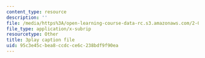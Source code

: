 ```yaml
---
content_type: resource
description: ''
file: /media/https%3A/open-learning-course-data-rc.s3.amazonaws.com/2-003sc-engineering-dynamics-fall-2011/95c3e45cbea8ccdcce6c238bdf9f90ea_tm51lwadMOc.srt
file_type: application/x-subrip
resourcetype: Other
title: 3play caption file
uid: 95c3e45c-bea8-ccdc-ce6c-238bdf9f90ea
---
```

